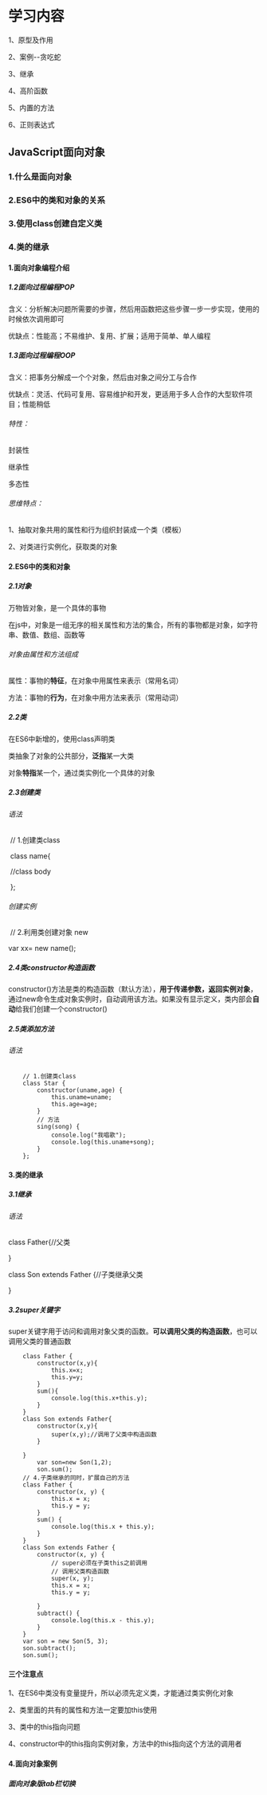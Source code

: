 # 学习内容

1、原型及作用

2、案例--贪吃蛇

3、继承

4、高阶函数

5、内置的方法

6、正则表达式

## JavaScript面向对象

### 1.什么是面向对象

### 2.ES6中的类和对象的关系

### 3.使用class创建自定义类

### 4.类的继承



#### 1.面向对象编程介绍

##### 1.2面向过程编程POP

含义：分析解决问题所需要的步骤，然后用函数把这些步骤一步一步实现，使用的时候依次调用即可

优缺点：性能高；不易维护、复用、扩展；适用于简单、单人编程

##### 1.3面向过程编程OOP

含义：把事务分解成一个个对象，然后由对象之间分工与合作

优缺点：灵活、代码可复用、容易维护和开发，更适用于多人合作的大型软件项目；性能稍低

###### 特性：

封装性

继承性

多态性

###### 思维特点：

1、抽取对象共用的属性和行为组织封装成一个类（模板）

2、对类进行实例化，获取类的对象

#### 2.ES6中的类和对象

##### 2.1对象

万物皆对象，是一个具体的事物

在js中，对象是一组无序的相关属性和方法的集合，所有的事物都是对象，如字符串、数值、数组、函数等

###### 对象由属性和方法组成

属性：事物的**特征**，在对象中用属性来表示（常用名词）

方法：事物的**行为**，在对象中用方法来表示（常用动词）

##### 2.2类

在ES6中新增的，使用class声明类

类抽象了对象的公共部分，**泛指**某一大类

对象**特指**某一个，通过类实例化一个具体的对象

##### 2.3创建类

###### 语法

​    // 1.创建类class

​    class name{

​	//class body

​    };

###### 创建实例

​    // 2.利用类创建对象 new

   var xx= new name();

##### 2.4类constructor构造函数

constructor()方法是类的构造函数（默认方法），**用于传递参数，返回实例对象**，通过new命令生成对象实例时，自动调用该方法。如果没有显示定义，类内部会**自动**给我们创建一个constructor()

##### 2.5类添加方法

###### 语法

        // 1.创建类class
        class Star {
            constructor(uname,age) {
                this.uname=uname;
                this.age=age;
            }
            // 方法
            sing(song) {
                console.log("我唱歌");
                console.log(this.uname+song);
            }
        };
#### 3.类的继承

##### 3.1继承

###### 语法

class Father{//父类

}

class Son extends Father {//子类继承父类

}

##### 3.2super关键字

super关键字用于访问和调用对象父类的函数。**可以调用父类的构造函数**，也可以调用父类的普通函数

        class Father {
            constructor(x,y){
                this.x=x;
                this.y=y;
            }
            sum(){
                console.log(this.x+this.y);
            }
        }
        class Son extends Father{
            constructor(x,y){
                super(x,y);//调用了父类中构造函数
            }
        
        }
            var son=new Son(1,2);
        	son.sum();
        // 4.子类继承的同时，扩展自己的方法
        class Father {
            constructor(x, y) {
                this.x = x;
                this.y = y;
            }
            sum() {
                console.log(this.x + this.y);
            }
        }
        class Son extends Father {
            constructor(x, y) {
                // super必须在子类this之前调用
                // 调用父类构造函数
                super(x, y);
                this.x = x;
                this.y = y;
    
            }
            subtract() {
                console.log(this.x - this.y);
            }
        }
        var son = new Son(5, 3);
        son.subtract();
        son.sum();
#### 三个注意点

1、在ES6中类没有变量提升，所以必须先定义类，才能通过类实例化对象

2、类里面的共有的属性和方法一定要加this使用

3、类中的this指向问题

4、constructor中的this指向实例对象，方法中的this指向这个方法的调用者

#### 4.面向对象案例

##### 面向对象版tab栏切换

